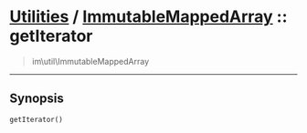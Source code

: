 # [Utilities](util.md) / [ImmutableMappedArray](util-ImmutableMappedArray.md) :: getIterator
 > im\util\ImmutableMappedArray
____

## Synopsis
```php
getIterator()
```
